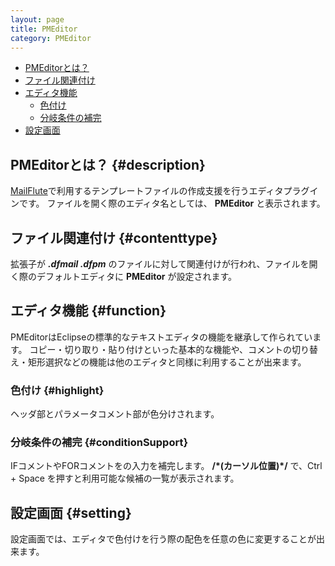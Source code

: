 ```yaml
---
layout: page
title: PMEditor
category: PMEditor
---
```


* [PMEditorとは？](#description)
* [ファイル関連付け](#contenttype)
* [エディタ機能](#function)
  * [色付け](#highlight)
  * [分岐条件の補完](#conditionSupport)
* [設定画面](#setting)

## PMEditorとは？ {#description}

[MailFlute](https://github.com/dbflute-session/mailflute)で利用するテンプレートファイルの作成支援を行うエディタプラグインです。
ファイルを開く際のエディタ名としては、 **PMEditor** と表示されます。

## ファイル関連付け {#contenttype}

拡張子が ***.dfmail .dfpm*** のファイルに対して関連付けが行われ、ファイルを開く際のデフォルトエディタに **PMEditor** が設定されます。

## エディタ機能 {#function}

PMEditorはEclipseの標準的なテキストエディタの機能を継承して作られています。
コピー・切り取り・貼り付けといった基本的な機能や、コメントの切り替え・矩形選択などの機能は他のエディタと同様に利用することが出来ます。

### 色付け {#highlight}

ヘッダ部とパラメータコメント部が色分けされます。

### 分岐条件の補完 {#conditionSupport}

IFコメントやFORコメントをの入力を補完します。
**/\*(カーソル位置)\*/** で、Ctrl + Space を押すと利用可能な候補の一覧が表示されます。

## 設定画面 {#setting}

設定画面では、エディタで色付けを行う際の配色を任意の色に変更することが出来ます。
